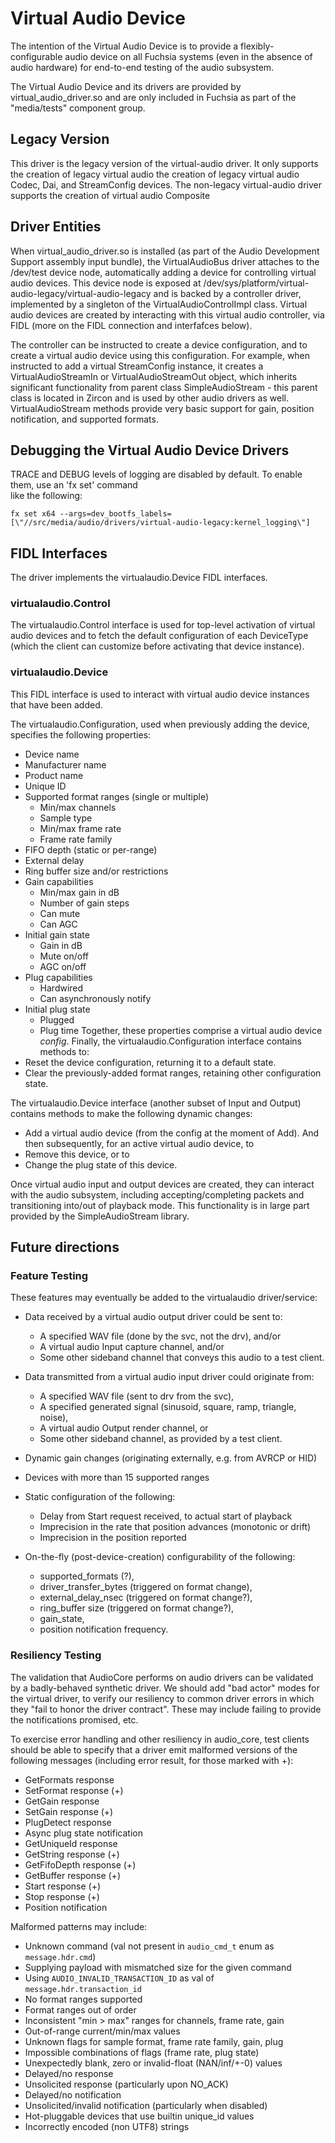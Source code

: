 # Virtual Audio Device

The intention of the Virtual Audio Device is to provide a flexibly-configurable audio device on all
Fuchsia systems (even in the absence of audio hardware) for end-to-end testing of the audio
subsystem.

The Virtual Audio Device and its drivers are provided by virtual_audio_driver.so and are only
included in Fuchsia as part of the "media/tests" component group.

## Legacy Version

This driver is the legacy version of the virtual-audio driver. It only supports the creation of
legacy virtual audio the creation of legacy virtual audio Codec, Dai, and StreamConfig devices. The
non-legacy virtual-audio driver supports the creation of virtual audio Composite

## Driver Entities

When virtual_audio_driver.so is installed (as part of the Audio Development Support assembly input
bundle), the VirtualAudioBus driver attaches to the /dev/test device node, automatically adding a
device for controlling virtual audio devices. This device node is exposed at
/dev/sys/platform/virtual-audio-legacy/virtual-audio-legacy and is backed by a controller driver,
implemented by a singleton of the VirtualAudioControlImpl class. Virtual audio devices are created
by interacting with this virtual audio controller, via FIDL (more on the FIDL connection and
interfafces below).

The controller can be instructed to create a device configuration, and to create a virtual audio
device using this configuration. For example, when instructed to add a virtual StreamConfig
instance, it creates a VirtualAudioStreamIn or VirtualAudioStreamOut object, which inherits
significant functionality from parent class SimpleAudioStream - this parent class is located in
Zircon and is used by other audio drivers as well. VirtualAudioStream methods provide very basic
support for gain, position notification, and supported formats.

## Debugging the Virtual Audio Device Drivers

TRACE and DEBUG levels of logging are disabled by default. To enable them, use an 'fx set' command\
like the following:

    fx set x64 --args=dev_bootfs_labels=[\"//src/media/audio/drivers/virtual-audio-legacy:kernel_logging\"]

## FIDL Interfaces

The driver implements the virtualaudio.Device FIDL interfaces.

### virtualaudio.Control

The virtualaudio.Control interface is used for top-level activation of virtual audio devices and to
fetch the default configuration of each DeviceType (which the client can customize before
activating that device instance).

### virtualaudio.Device

This FIDL interface is used to interact with virtual audio device instances that have been added.

The virtualaudio.Configuration, used when previously adding the device, specifies
the following properties:
* Device name
* Manufacturer name
* Product name
* Unique ID
* Supported format ranges (single or multiple)
  - Min/max channels
  - Sample type
  - Min/max frame rate
  - Frame rate family
* FIFO depth (static or per-range)
* External delay
* Ring buffer size and/or restrictions
* Gain capabilities
  - Min/max gain in dB
  - Number of gain steps
  - Can mute
  - Can AGC
* Initial gain state
  - Gain in dB
  - Mute on/off
  - AGC on/off
* Plug capabilities
  - Hardwired
  - Can asynchronously notify
* Initial plug state
  - Plugged
  - Plug time
Together, these properties comprise a virtual audio device _config_. Finally, the
virtualaudio.Configuration interface contains methods to:
* Reset the device configuration, returning it to a default state.
* Clear the previously-added format ranges, retaining other configuration state.

The virtualaudio.Device interface (another subset of Input and Output) contains methods to make the
following dynamic changes:
* Add a virtual audio device (from the config at the moment of Add).
And then subsequently, for an active virtual audio device, to
* Remove this device, or to
* Change the plug state of this device.

Once virtual audio input and output devices are created, they can interact with the audio subsystem,
including accepting/completing packets and transitioning into/out of playback mode. This
functionality is in large part provided by the SimpleAudioStream library.

## Future directions

### Feature Testing

These features may eventually be added to the virtualaudio driver/service:
* Data received by a virtual audio output driver could be sent to:
  - A specified WAV file (done by the svc, not the drv), and/or
  - A virtual audio Input capture channel, and/or
  - Some other sideband channel that conveys this audio to a test client.
* Data transmitted from a virtual audio input driver could originate from:
  - A specified WAV file (sent to drv from the svc),
  - A specified generated signal (sinusoid, square, ramp, triangle, noise),
  - A virtual audio Output render channel, or
  - Some other sideband channel, as provided by a test client.
* Dynamic gain changes (originating externally, e.g. from AVRCP or HID)
* Devices with more than 15 supported ranges

* Static configuration of the following:
  - Delay from Start request received, to actual start of playback
  - Imprecision in the rate that position advances (monotonic or drift)
  - Imprecision in the position reported

* On-the-fly (post-device-creation) configurability of the following:
  - supported_formats (?),
  - driver_transfer_bytes (triggered on format change),
  - external_delay_nsec (triggered on format change?),
  - ring_buffer size (triggered on format change?),
  - gain_state,
  - position notification frequency.

### Resiliency Testing

The validation that AudioCore performs on audio drivers can be validated by a badly-behaved
synthetic driver. We should add "bad actor" modes for the virtual driver, to verify our resiliency
to common driver errors in which they "fail to honor the driver contract". These may include failing
to provide the notifications promised, etc.

To exercise error handling and other resiliency in audio_core, test clients should be able to
specify that a driver emit malformed versions of the following messages (including error result, for
those marked with +):
* GetFormats response
* SetFormat response (+)
* GetGain response
* SetGain response (+)
* PlugDetect response
* Async plug state notification
* GetUniqueId response
* GetString response (+)
* GetFifoDepth response (+)
* GetBuffer response (+)
* Start response (+)
* Stop response (+)
* Position notification

Malformed patterns may include:
* Unknown command (val not present in `audio_cmd_t` enum as `message.hdr.cmd`)
* Supplying payload with mismatched size for the given command
* Using `AUDIO_INVALID_TRANSACTION_ID` as val of `message.hdr.transaction_id`
* No format ranges supported
* Format ranges out of order
* Inconsistent "min > max" ranges for channels, frame rate, gain
* Out-of-range current/min/max values
* Unknown flags for sample format, frame rate family, gain, plug
* Impossible combinations of flags (frame rate, plug state)
* Unexpectedly blank, zero or invalid-float (NAN/inf/+-0) values
* Delayed/no response
* Unsolicited response (particularly upon NO_ACK)
* Delayed/no notification
* Unsolicited/invalid notification (particularly when disabled)
* Hot-pluggable devices that use builtin unique_id values
* Incorrectly encoded (non UTF8) strings
